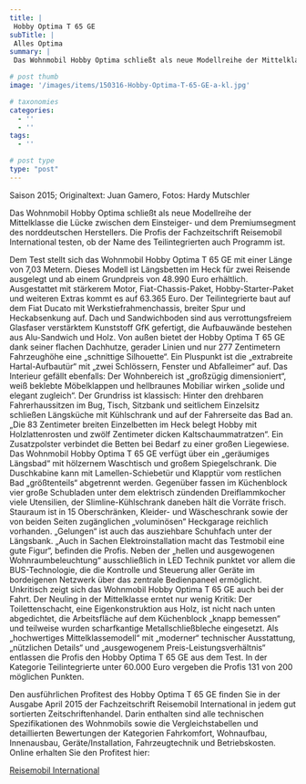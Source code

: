 ```yaml
---
title: |
 Hobby Optima T 65 GE
subTitle: |
 Alles Optima
summary: |
 Das Wohnmobil Hobby Optima schließt als neue Modellreihe der Mittelklasse die Lücke zwischen dem Einsteiger- und dem Premiumsegment des norddeutschen Herstellers. Die Profis der Fachzeitschrift Reisemobil International testen, ob der Name des Teilintegrierten auch Programm ist.

# post thumb
image: '/images/items/150316-Hobby-Optima-T-65-GE-a-kl.jpg'

# taxonomies
categories: 
  - ''
  - ''
tags:
  - ''

# post type
type: "post"
---
```


Saison 2015; Originaltext: Juan Gamero, Fotos: Hardy Mutschler  

Das Wohnmobil Hobby Optima schließt als neue Modellreihe der Mittelklasse die Lücke zwischen dem Einsteiger- und dem Premiumsegment des norddeutschen Herstellers. Die Profis der Fachzeitschrift Reisemobil International testen, ob der Name des Teilintegrierten auch Programm ist.  

Dem Test stellt sich das Wohnmobil Hobby Optima T 65 GE mit einer Länge von 7,03 Metern. Dieses Modell ist Längsbetten im Heck für zwei Reisende ausgelegt und ab einem Grundpreis von 48.990 Euro erhältlich. Ausgestattet mit stärkerem Motor, Fiat-Chassis-Paket, Hobby-Starter-Paket und weiteren Extras kommt es auf 63.365 Euro. Der Teilintegrierte baut auf dem Fiat Ducato mit Werkstiefrahmenchassis, breiter Spur und Heckabsenkung auf. Dach und Sandwichboden sind aus verrottungsfreiem Glasfaser verstärktem Kunststoff GfK gefertigt, die Aufbauwände bestehen aus Alu-Sandwich und Holz. Von außen bietet der Hobby Optima T 65 GE dank seiner flachen Dachhutze, gerader Linien und nur 277 Zentimetern Fahrzeughöhe eine „schnittige Silhouette“. Ein Pluspunkt ist die „extrabreite Hartal-Aufbautür“ mit „zwei Schlössern, Fenster und Abfalleimer“ auf. Das Interieur gefällt ebenfalls: Der Wohnbereich ist „großzügig dimensioniert“, weiß beklebte Möbelklappen und hellbraunes Mobiliar wirken „solide und elegant zugleich“. Der Grundriss ist klassisch: Hinter den drehbaren Fahrerhaussitzen im Bug, Tisch, Sitzbank und seitlichem Einzelsitz schließen Längsküche mit Kühlschrank und auf der Fahrerseite das Bad an. „Die 83 Zentimeter breiten Einzelbetten im Heck belegt Hobby mit Holzlattenrosten und zwölf Zentimeter dicken Kaltschaummatratzen“. Ein Zusatzpolster verbindet die Betten bei Bedarf zu einer großen Liegewiese. Das Wohnmobil Hobby Optima T 65 GE verfügt über ein „geräumiges Längsbad“ mit hölzernem Waschtisch und großem Spiegelschrank. Die Duschkabine kann mit Lamellen-Schiebetür und Klapptür vom restlichen Bad „größtenteils“ abgetrennt werden. Gegenüber fassen im Küchenblock vier große Schubladen unter dem elektrisch zündenden Dreiflammkocher viele Utensilien, der Slimline-Kühlschrank daneben hält die Vorräte frisch. Stauraum ist in 15 Oberschränken, Kleider- und Wäscheschrank sowie der von beiden Seiten zugänglichen „voluminösen“ Heckgarage reichlich vorhanden. „Gelungen“ ist auch das ausziehbare Schuhfach unter der Längsbank. „Auch in Sachen Elektroinstallation macht das Testmobil eine gute Figur“, befinden die Profis. Neben der „hellen und ausgewogenen Wohnraumbeleuchtung“ ausschließlich in LED Technik punktet vor allem die BUS-Technologie, die die Kontrolle und Steuerung aller Geräte im bordeigenen Netzwerk über das zentrale Bedienpaneel ermöglicht. Unkritisch zeigt sich das Wohnmobil Hobby Optima T 65 GE auch bei der Fahrt. Der Neuling in der Mittelklasse erntet nur wenig Kritik: Der Toilettenschacht, eine Eigenkonstruktion aus Holz, ist nicht nach unten abgedichtet, die Arbeitsfläche auf dem Küchenblock „knapp bemessen“ und teilweise wurden scharfkantige Metallschließbleche eingesetzt. Als „hochwertiges Mittelklassemodell“ mit „moderner“ technischer Ausstattung, „nützlichen Details“ und „ausgewogenem Preis-Leistungsverhältnis“ entlassen die Profis den Hobby Optima T 65 GE aus dem Test. In der Kategorie Teilintegrierte unter 60.000 Euro vergeben die Profis 131 von 200 möglichen Punkten.  

Den ausführlichen Profitest des Hobby Optima T 65 GE finden Sie in der Ausgabe April 2015 der Fachzeitschrift Reisemobil International in jedem gut sortierten Zeitschriftenhandel. Darin enthalten sind alle technischen Spezifikationen des Wohnmobils sowie die Vergleichstabellen und detaillierten Bewertungen der Kategorien Fahrkomfort, Wohnaufbau, Innenausbau, Geräte/Installation, Fahrzeugtechnik und Betriebskosten. Online erhalten Sie den Profitest hier:  

[Reisemobil International](http://www.reisemobil-international.de)  